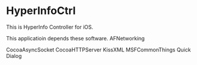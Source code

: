 HyperInfoCtrl
=============
This is HyperInfo Controller for iOS.

This applicatioin depends these software.
 AFNetworking
 
 CocoaAsyncSocket
 CocoaHTTPServer
 KissXML
 MSFCommonThings
 Quick Dialog
